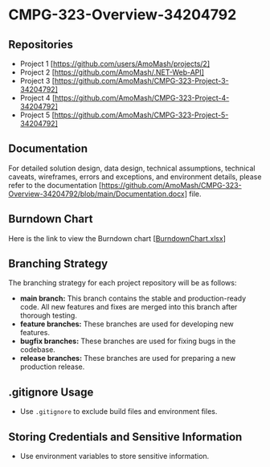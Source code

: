 # CMPG-323-Overview-34204792
## Repositories
- Project 1 [https://github.com/users/AmoMash/projects/2]
- Project 2 [https://github.com/AmoMash/.NET-Web-API]
- Project 3 [https://github.com/AmoMash/CMPG-323-Project-3-34204792]
- Project 4 [https://github.com/AmoMash/CMPG-323-Project-4-34204792]
- Project 5 [https://github.com/AmoMash/CMPG-323-Project-5-34204792]

## Documentation

For detailed solution design, data design, technical assumptions, technical caveats, wireframes, errors and exceptions, and environment details, please refer to the documentation [https://github.com/AmoMash/CMPG-323-Overview-34204792/blob/main/Documentation.docx] file.

## Burndown Chart
Here is the link to view the Burndown chart [[BurndownChart.xlsx](https://github.com/AmoMash/CMPG-323-Overview-34204792/blob/main/BurndownChart.xlsx)]

## Branching Strategy
The branching strategy for each project repository will be as follows:

- **main branch:** This branch contains the stable and production-ready code. All new features and fixes are merged into this branch after thorough testing.
- **feature branches:** These branches are used for developing new features.
- **bugfix branches:** These branches are used for fixing bugs in the codebase.
- **release branches:** These branches are used for preparing a new production release.

## .gitignore Usage
- Use `.gitignore` to exclude build files and environment files.

## Storing Credentials and Sensitive Information
- Use environment variables to store sensitive information.
